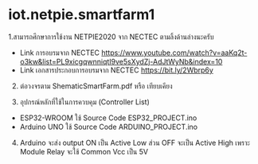 # iot.netpie.smartfarm1
1.สามารถศึกษาการใช้งาน NETPIE2020 จาก NECTEC ตามลิ้งด้านล่างนะครับ
  * Link การอบรมจาก NECTEC https://www.youtube.com/watch?v=aaKq2t-o3kw&list=PL9xicgqwnniqtI9ve5sXydZj-AdJtWyNb&index=10
  * Link เอกสารประกอบการอบรมจาก NECTEC https://bit.ly/2Wbrp6y

2. ต่อวงจรตาม ShematicSmartFarm.pdf หรือ เทียบเคียง

3. อุปกรณ์หลักที่ใช้ในการควบคุม (Controller List)
  * ESP32-WROOM ใช้ Source Code ESP32_PROJECT.ino
  * Arduino UNO ใช้ Source Code ARDUINO_PROJECT.ino

4. Arduino จะส่ง output ON เป็น Active Low ส่วน OFF จะเป็น Active High เพราะ Module Relay จะใช้ Common Vcc เป็น 5V
